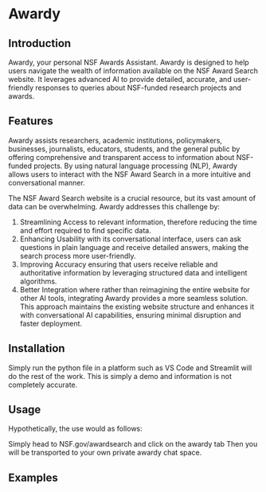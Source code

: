 # Awardy

## Introduction

Awardy, your personal NSF Awards Assistant. Awardy is designed to help users navigate the wealth of information available on the NSF Award Search website. It leverages advanced AI to provide detailed, accurate, and user-friendly responses to queries about NSF-funded research projects and awards.

## Features

Awardy assists researchers, academic institutions, policymakers, businesses, journalists, educators, students, and the general public by offering comprehensive and transparent access to information about NSF-funded projects. By using natural language processing (NLP), Awardy allows users to interact with the NSF Award Search in a more intuitive and conversational manner.

The NSF Award Search website is a crucial resource, but its vast amount of data can be overwhelming. Awardy addresses this challenge by:
1. Streamlining Access to relevant information, therefore reducing the time and effort required to find specific data.
2. Enhancing Usability with its conversational interface, users can ask questions in plain language and receive detailed answers, making the search process more user-friendly.
3. Improving Accuracy ensuring that users receive reliable and authoritative information by leveraging structured data and intelligent algorithms.
4. Better Integration where rather than reimagining the entire website for other AI tools, integrating Awardy provides a more seamless solution. This approach maintains the existing website structure and enhances it with conversational AI capabilities, ensuring minimal disruption and faster deployment.


## Installation

Simply run the python file in a platform such as VS Code and Streamlit will do the rest of the work. This is simply a demo and information is not completely accurate.

## Usage

Hypothetically, the use would as follows:

Simply head to NSF.gov/awardsearch and click on the awardy tab
Then you will be transported to your own private awardy chat space.

## Examples


